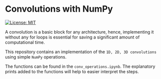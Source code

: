 # Convolutions with NumPy
[![License: MIT](https://img.shields.io/badge/License-MIT-green.svg)](https://opensource.org/licenses/MIT)

A convolution is a basic block for any architecture, hence, implementing it without any for loops is essential for saving a significant amount of computational time.

This repository contains an implementation of the `1D, 2D, 3D convolutions` using simple `NumPy` operations.

The functions can be found in the `conv_operations.ipynb`. The explanatory prints added to the functions will help to easier interpret the steps.
